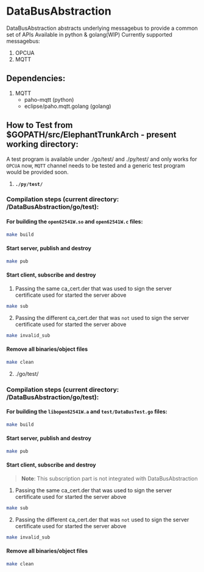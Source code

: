# DataBusAbstraction
DataBusAbstraction abstracts underlying messagebus to provide a common set of APIs
Available in python & golang(WIP)
Currently supported messagebus:
1. OPCUA
2. MQTT

## Dependencies:   
1. MQTT
   * paho-mqtt (python)
   * eclipse/paho.mqtt.golang (golang)

## How to Test from $GOPATH/src/ElephantTrunkArch - present working directory:
A test program is available under ./go/test/ and ./py/test/ and only works for `OPCUA` now, `MQTT` channel needs to be tested and a generic test program would be provided soon.

1. **`./py/test/`**

### Compilation steps (current directory: <repo>/DataBusAbstraction/go/test):

#### For building the `open62541W.so` and `open62541W.c` files:

  ```sh
  make build
  ```

#### Start server, publish and destroy 

  ```sh
  make pub
  ```

#### Start client, subscribe and destroy

1. Passing the same ca_cert.der that was used to sign the server certificate used for
   started the server above

  ```sh
  make sub
  ```

2. Passing the different ca_cert.der that was `not` used to sign the server certificate used for
   started the server above

  ```sh
  make invalid_sub
  ```

#### Remove all binaries/object files

  ```sh
  make clean
  ```

2. ./go/test/
### Compilation steps (current directory: <repo>/DataBusAbstraction/go/test):

#### For building the `libopen62541W.a` and `test/DataBusTest.go` files:

  ```sh
  make build
  ```

#### Start server, publish and destroy 

  ```sh
  make pub
  ```

#### Start client, subscribe and destroy

> **Note**: This subscription part is not integrated with DataBusAbstraction

1. Passing the same ca_cert.der that was used to sign the server certificate used for
   started the server above

  ```sh
  make sub
  ```

2. Passing the different ca_cert.der that was `not` used to sign the server certificate used for
   started the server above

  ```sh
  make invalid_sub
  ```

#### Remove all binaries/object files

  ```sh
  make clean
  ```


   